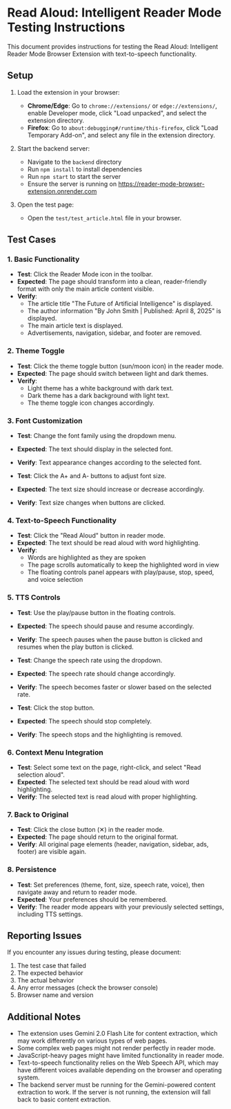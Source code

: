 # Read Aloud: Intelligent Reader Mode Testing Instructions

This document provides instructions for testing the Read Aloud: Intelligent Reader Mode Browser Extension with text-to-speech functionality.

## Setup

1. Load the extension in your browser:

    - **Chrome/Edge**: Go to `chrome://extensions/` or `edge://extensions/`, enable Developer mode, click "Load unpacked", and select the extension directory.
    - **Firefox**: Go to `about:debugging#/runtime/this-firefox`, click "Load Temporary Add-on", and select any file in the extension directory.

2. Start the backend server:

    - Navigate to the `backend` directory
    - Run `npm install` to install dependencies
    - Run `npm start` to start the server
    - Ensure the server is running on https://reader-mode-browser-extension.onrender.com

3. Open the test page:
    - Open the `test/test_article.html` file in your browser.

## Test Cases

### 1. Basic Functionality

-   **Test**: Click the Reader Mode icon in the toolbar.
-   **Expected**: The page should transform into a clean, reader-friendly format with only the main article content visible.
-   **Verify**:
    -   The article title "The Future of Artificial Intelligence" is displayed.
    -   The author information "By John Smith | Published: April 8, 2025" is displayed.
    -   The main article text is displayed.
    -   Advertisements, navigation, sidebar, and footer are removed.

### 2. Theme Toggle

-   **Test**: Click the theme toggle button (sun/moon icon) in the reader mode.
-   **Expected**: The page should switch between light and dark themes.
-   **Verify**:
    -   Light theme has a white background with dark text.
    -   Dark theme has a dark background with light text.
    -   The theme toggle icon changes accordingly.

### 3. Font Customization

-   **Test**: Change the font family using the dropdown menu.
-   **Expected**: The text should display in the selected font.
-   **Verify**: Text appearance changes according to the selected font.

-   **Test**: Click the A+ and A- buttons to adjust font size.
-   **Expected**: The text size should increase or decrease accordingly.
-   **Verify**: Text size changes when buttons are clicked.

### 4. Text-to-Speech Functionality

-   **Test**: Click the "Read Aloud" button in reader mode.
-   **Expected**: The text should be read aloud with word highlighting.
-   **Verify**:
    -   Words are highlighted as they are spoken
    -   The page scrolls automatically to keep the highlighted word in view
    -   The floating controls panel appears with play/pause, stop, speed, and voice selection

### 5. TTS Controls

-   **Test**: Use the play/pause button in the floating controls.
-   **Expected**: The speech should pause and resume accordingly.
-   **Verify**: The speech pauses when the pause button is clicked and resumes when the play button is clicked.

-   **Test**: Change the speech rate using the dropdown.
-   **Expected**: The speech rate should change accordingly.
-   **Verify**: The speech becomes faster or slower based on the selected rate.

-   **Test**: Click the stop button.
-   **Expected**: The speech should stop completely.
-   **Verify**: The speech stops and the highlighting is removed.

### 6. Context Menu Integration

-   **Test**: Select some text on the page, right-click, and select "Read selection aloud".
-   **Expected**: The selected text should be read aloud with word highlighting.
-   **Verify**: The selected text is read aloud with proper highlighting.

### 7. Back to Original

-   **Test**: Click the close button (✕) in the reader mode.
-   **Expected**: The page should return to the original format.
-   **Verify**: All original page elements (header, navigation, sidebar, ads, footer) are visible again.

### 8. Persistence

-   **Test**: Set preferences (theme, font, size, speech rate, voice), then navigate away and return to reader mode.
-   **Expected**: Your preferences should be remembered.
-   **Verify**: The reader mode appears with your previously selected settings, including TTS settings.

## Reporting Issues

If you encounter any issues during testing, please document:

1. The test case that failed
2. The expected behavior
3. The actual behavior
4. Any error messages (check the browser console)
5. Browser name and version

## Additional Notes

-   The extension uses Gemini 2.0 Flash Lite for content extraction, which may work differently on various types of web pages.
-   Some complex web pages might not render perfectly in reader mode.
-   JavaScript-heavy pages might have limited functionality in reader mode.
-   Text-to-speech functionality relies on the Web Speech API, which may have different voices available depending on the browser and operating system.
-   The backend server must be running for the Gemini-powered content extraction to work. If the server is not running, the extension will fall back to basic content extraction.
